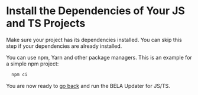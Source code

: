 # Install the Dependencies of Your JS and TS Projects

Make sure your project has its dependencies installed. You can skip this step if your dependencies are already installed.

You can use npm, Yarn and other package managers. This is an example for a simple npm project:
```sh
  npm ci
```

You are now ready to [go back](/CodeSynchronization.md) and run the BELA Updater for JS/TS.
